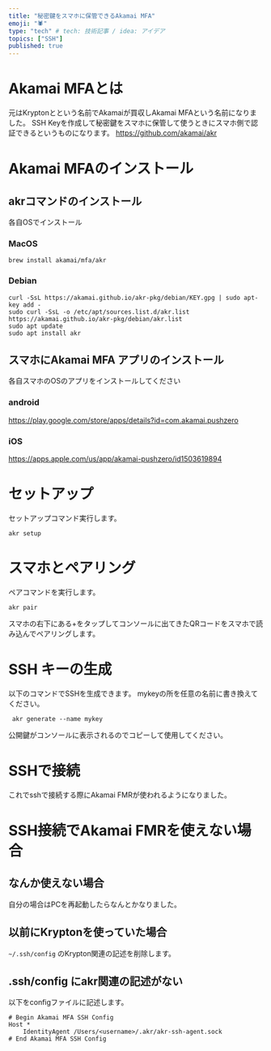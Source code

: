 ```yaml
---
title: "秘密鍵をスマホに保管できるAkamai MFA"
emoji: "🕷"
type: "tech" # tech: 技術記事 / idea: アイデア
topics: ["SSH"]
published: true
---
```

# Akamai MFAとは
元はKryptonとという名前でAkamaiが買収しAkamai MFAという名前になりました。
SSH Keyを作成して秘密鍵をスマホに保管して使うときにスマホ側で認証できるというものになります。
https://github.com/akamai/akr

# Akamai MFAのインストール
## akrコマンドのインストール
各自OSでインストール
### MacOS
```
brew install akamai/mfa/akr
```
### Debian
```
curl -SsL https://akamai.github.io/akr-pkg/debian/KEY.gpg | sudo apt-key add -
sudo curl -SsL -o /etc/apt/sources.list.d/akr.list https://akamai.github.io/akr-pkg/debian/akr.list
sudo apt update
sudo apt install akr
```

## スマホにAkamai MFA アプリのインストール
各自スマホのOSのアプリをインストールしてください
###    android
https://play.google.com/store/apps/details?id=com.akamai.pushzero
###    iOS
https://apps.apple.com/us/app/akamai-pushzero/id1503619894


# セットアップ
セットアップコマンド実行します。
```
akr setup
```

# スマホとペアリング
ペアコマンドを実行します。
```
akr pair
```
スマホの右下にある+をタップしてコンソールに出てきたQRコードをスマホで読み込んでペアリングします。

# SSH キーの生成
以下のコマンドでSSHを生成できます。
mykeyの所を任意の名前に書き換えてください。
```
 akr generate --name mykey
```
公開鍵がコンソールに表示されるのでコピーして使用してください。

# SSHで接続
これでsshで接続する際にAkamai FMRが使われるようになりました。

# SSH接続でAkamai FMRを使えない場合
## なんか使えない場合
自分の場合はPCを再起動したらなんとかなりました。

## 以前にKryptonを使っていた場合
`~/.ssh/config`
のKrypton関連の記述を削除します。

## .ssh/config にakr関連の記述がない
以下をconfigファイルに記述します。
```
# Begin Akamai MFA SSH Config
Host *
	IdentityAgent /Users/<username>/.akr/akr-ssh-agent.sock
# End Akamai MFA SSH Config
```